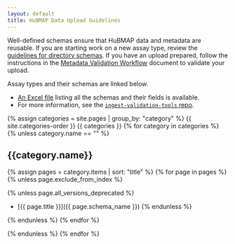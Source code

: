 ```yaml
---
layout: default
title: HuBMAP Data Upload Guidelines
---
```


Well-defined schemas ensure that HuBMAP data and metadata are reusable.
If you are starting work on a new assay type, review the
[guidelines for directory schemas](https://github.com/hubmapconsortium/ingest-validation-tools/blob/master/HOWTO-describe-directories.md#readme).
If you have an upload prepared, follow the instructions in 
the [Metadata Validation Workflow](https://docs.google.com/document/d/1lfgiDGbyO4K4Hz1FMsJjmJd9RdwjShtJqFYNwKpbcZY/) 
document to validate your upload.

Assay types and their schemas are linked below.
- [An Excel file](field-schemas.xlsx) listing all the schemas and their fields is available.
- For more information, see the [`ingest-validation-tools` repo](https://github.com/hubmapconsortium/ingest-validation-tools#readme).

{% assign categories = site.pages | group_by: "category" %}
{{ site.categories-order }}
{{ categories }}
{% for category in categories %}
{% unless category.name == "" %}

## {{category.name}}

{% assign pages = category.items | sort: "title" %}
{% for page in pages %}
{% unless page.exclude_from_index %}

{% unless page.all_versions_deprecated %}
- [{{ page.title }}]({{ page.schema_name }})
{% endunless %}

{% endunless %}
{% endfor %}

{% endunless %}
{% endfor %}
